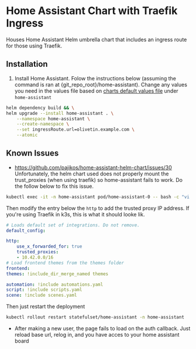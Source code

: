 # Home Assistant Chart with Traefik Ingress
Houses Home Assistant Helm umbrella chart that includes an ingress route for those using Traefik.

## Installation
1. Install Home Assistant. Folow the instructions below (assuming the command is ran at {git_repo_root}/home-assistant). Change any values you need in the values file based on [charts default values file](https://artifacthub.io/packages/helm/helm-hass/home-assistant) under `home-assistant`
```bash
helm dependency build && \
helm upgrade --install home-assistant . \
    --namespace home-assistant \
    --create-namespace \
    --set ingressRoute.url=olivetin.example.com \
    --atomic
```

## Known Issues
* https://github.com/pajikos/home-assistant-helm-chart/issues/30
Unfortunately, the helm chart used does not properly mount the trust_proxies (when using traefik) so home-assistant fails to work. Do the follow below to fix this issue.

```bash
kubectl exec -it -n home-assistant pod/home-assistant-0 -- bash -c "vi configuration.yaml"
```

Then modify the entry below the `http` to add the trusted proxy IP address. If you're using Traefik in k3s, this is what it should looke lik.

```yaml
# Loads default set of integrations. Do not remove.
default_config:

http:
    use_x_forwarded_for: true
    trusted_proxies:
    - 10.42.0.0/16
# Load frontend themes from the themes folder
frontend:
themes: !include_dir_merge_named themes

automation: !include automations.yaml
script: !include scripts.yaml
scene: !include scenes.yaml
```

Then just restart the deployment
```bash
kubectl rollout restart statefulset/home-assistant -n home-assistant
```


* After making a new user, the page fails to load on the auth callback. Just reload base url, relog in, and you have acces to your home assistant board